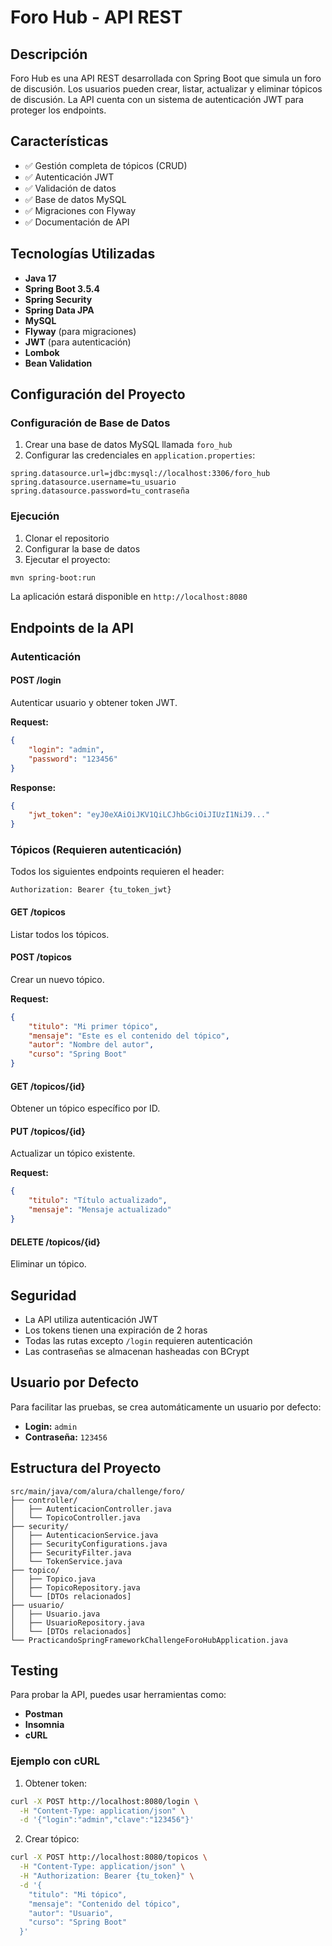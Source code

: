 # Foro Hub - API REST

## Descripción

Foro Hub es una API REST desarrollada con Spring Boot que simula un foro de discusión. Los usuarios pueden crear, listar, actualizar y eliminar tópicos de discusión. La API cuenta con un sistema de autenticación JWT para proteger los endpoints.

## Características

- ✅ Gestión completa de tópicos (CRUD)
- ✅ Autenticación JWT
- ✅ Validación de datos
- ✅ Base de datos MySQL
- ✅ Migraciones con Flyway
- ✅ Documentación de API

## Tecnologías Utilizadas

- **Java 17**
- **Spring Boot 3.5.4**
- **Spring Security**
- **Spring Data JPA**
- **MySQL**
- **Flyway** (para migraciones)
- **JWT** (para autenticación)
- **Lombok**
- **Bean Validation**

## Configuración del Proyecto


### Configuración de Base de Datos

1. Crear una base de datos MySQL llamada `foro_hub`
2. Configurar las credenciales en `application.properties`:

```properties
spring.datasource.url=jdbc:mysql://localhost:3306/foro_hub
spring.datasource.username=tu_usuario
spring.datasource.password=tu_contraseña
```

### Ejecución

1. Clonar el repositorio
2. Configurar la base de datos
3. Ejecutar el proyecto:

```bash
mvn spring-boot:run
```

La aplicación estará disponible en `http://localhost:8080`

## Endpoints de la API

### Autenticación

#### POST /login
Autenticar usuario y obtener token JWT.

**Request:**
```json
{
    "login": "admin",
    "password": "123456"
}
```

**Response:**
```json
{
    "jwt_token": "eyJ0eXAiOiJKV1QiLCJhbGciOiJIUzI1NiJ9..."
}
```

### Tópicos (Requieren autenticación)

Todos los siguientes endpoints requieren el header:
```
Authorization: Bearer {tu_token_jwt}
```

#### GET /topicos
Listar todos los tópicos.

#### POST /topicos
Crear un nuevo tópico.

**Request:**
```json
{
    "titulo": "Mi primer tópico",
    "mensaje": "Este es el contenido del tópico",
    "autor": "Nombre del autor",
    "curso": "Spring Boot"
}
```

#### GET /topicos/{id}
Obtener un tópico específico por ID.

#### PUT /topicos/{id}
Actualizar un tópico existente.

**Request:**
```json
{
    "titulo": "Título actualizado",
    "mensaje": "Mensaje actualizado"
}
```

#### DELETE /topicos/{id}
Eliminar un tópico.

## Seguridad

- La API utiliza autenticación JWT
- Los tokens tienen una expiración de 2 horas
- Todas las rutas excepto `/login` requieren autenticación
- Las contraseñas se almacenan hasheadas con BCrypt

## Usuario por Defecto

Para facilitar las pruebas, se crea automáticamente un usuario por defecto:

- **Login:** `admin`
- **Contraseña:** `123456`

## Estructura del Proyecto

```
src/main/java/com/alura/challenge/foro/
├── controller/
│   ├── AutenticacionController.java
│   └── TopicoController.java
├── security/
│   ├── AutenticacionService.java
│   ├── SecurityConfigurations.java
│   ├── SecurityFilter.java
│   └── TokenService.java
├── topico/
│   ├── Topico.java
│   ├── TopicoRepository.java
│   └── [DTOs relacionados]
├── usuario/
│   ├── Usuario.java
│   ├── UsuarioRepository.java
│   └── [DTOs relacionados]
└── PracticandoSpringFrameworkChallengeForoHubApplication.java
```

## Testing

Para probar la API, puedes usar herramientas como:

- **Postman**
- **Insomnia**
- **cURL**

### Ejemplo con cURL

1. Obtener token:
```bash
curl -X POST http://localhost:8080/login \
  -H "Content-Type: application/json" \
  -d '{"login":"admin","clave":"123456"}'
```

2. Crear tópico:
```bash
curl -X POST http://localhost:8080/topicos \
  -H "Content-Type: application/json" \
  -H "Authorization: Bearer {tu_token}" \
  -d '{
    "titulo": "Mi tópico",
    "mensaje": "Contenido del tópico",
    "autor": "Usuario",
    "curso": "Spring Boot"
  }'
```


